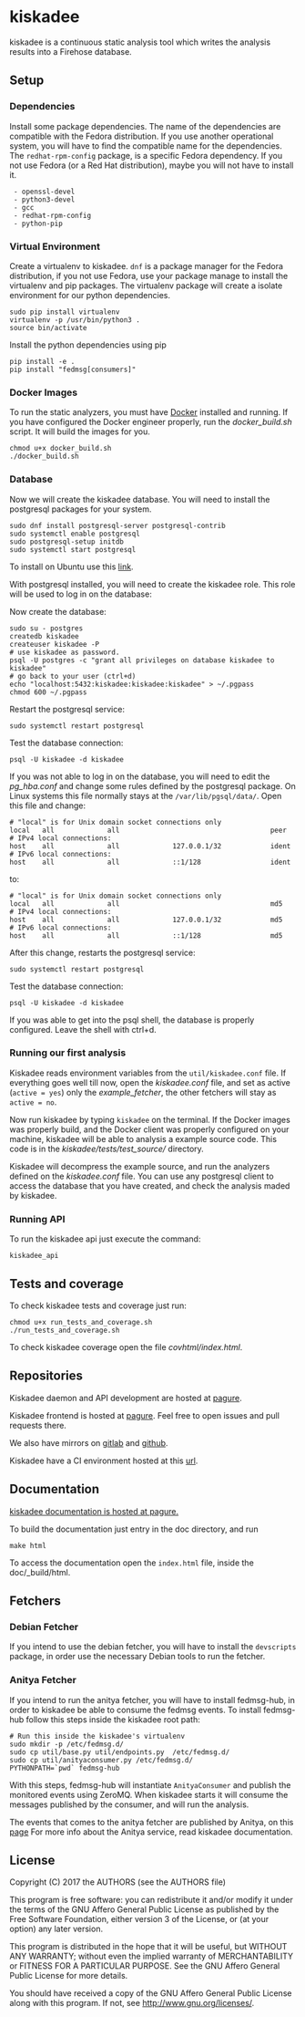 # kiskadee

kiskadee is a continuous static analysis tool which writes the analysis results
into a Firehose database.

## Setup

### Dependencies
Install some package dependencies. The name of the dependencies are compatible
with the Fedora distribution. If you use another operational system,
you will have to find the compatible name for the dependencies.
The `redhat-rpm-config`
package, is a specific Fedora dependency. If you not use Fedora (or a
Red Hat distribution), maybe you will not have to install it.

     - openssl-devel
     - python3-devel
     - gcc
     - redhat-rpm-config 
     - python-pip

### Virtual Environment

Create a virtualenv to kiskadee. `dnf` is a package manager for the Fedora
distribution, if you not use Fedora, use your package manage to install the
virtualenv and pip packages. The virtualenv package will create a isolate
environment for our python dependencies.

    sudo pip install virtualenv
    virtualenv -p /usr/bin/python3 .
    source bin/activate

Install the python dependencies using pip

    pip install -e .
    pip install "fedmsg[consumers]"

### Docker Images

To run the static analyzers, you must have
[Docker](https://www.docker.com/community-edition) installed and running.
If you have configured the Docker engineer properly,
run the *docker_build.sh* script. It will build the images for you.

	chmod u+x docker_build.sh
	./docker_build.sh

### Database
Now we will create the kiskadee database. You will need to install the
postgresql packages for your system.

	sudo dnf install postgresql-server postgresql-contrib
	sudo systemctl enable postgresql
	sudo postgresql-setup initdb
	sudo systemctl start postgresql

To install on Ubuntu use this [link](https://www.digitalocean.com/community/tutorials/how-to-install-and-use-postgresql-on-ubuntu-16-04).

With postgresql installed, you will need to create the kiskadee role. This
role will be used to log in on the database:

Now create the database:

    sudo su - postgres
    createdb kiskadee
    createuser kiskadee -P
    # use kiskadee as password.
    psql -U postgres -c "grant all privileges on database kiskadee to kiskadee"
    # go back to your user (ctrl+d)
    echo "localhost:5432:kiskadee:kiskadee:kiskadee" > ~/.pgpass
    chmod 600 ~/.pgpass

Restart the postgresql service:

	sudo systemctl restart postgresql

Test the database connection:

	psql -U kiskadee -d kiskadee

If you was not able to log in on the database, you will need to edit
the *pg_hba.conf* and change some rules defined by the postgresql package.
On Linux systems this file normally stays at the
`/var/lib/pgsql/data/`. Open this file and change:

	# "local" is for Unix domain socket connections only
	local   all             all                                     peer
	# IPv4 local connections:
	host    all             all             127.0.0.1/32            ident
	# IPv6 local connections:
	host    all             all             ::1/128                 ident

to:

	# "local" is for Unix domain socket connections only
	local   all             all                                     md5
	# IPv4 local connections:
	host    all             all             127.0.0.1/32            md5
	# IPv6 local connections:
	host    all             all             ::1/128                 md5


After this change, restarts the postgresql service:

	sudo systemctl restart postgresql

Test the database connection:

	psql -U kiskadee -d kiskadee

If you was able to get into the psql shell, the database is properly
configured. Leave the shell with ctrl+d.

### Running our first analysis

Kiskadee reads environment variables from  the `util/kiskadee.conf` file.
If everything goes well till now, open the *kiskadee.conf* file, and set as
active (`active = yes`) only the *example_fetcher*, the other fetchers will
stay as `active = no`.

Now run kiskadee by typing `kiskadee` on
the terminal. If the Docker images was properly build, and the Docker client
was properly configured on your machine, kiskadee will be able to analysis a
example source code. This code is in the *kiskadee/tests/test_source/* directory.

Kiskadee will decompress the example source, and run the analyzers defined on
the *kiskadee.conf* file. You can use any postgresql client to access the
database that you have created,  and check the analysis maded by kiskadee.

### Running API

To run the kiskadee api just execute the command:

	kiskadee_api

## Tests and coverage

To check kiskadee tests and coverage just run:

	chmod u+x run_tests_and_coverage.sh
	./run_tests_and_coverage.sh

To check kiskadee coverage open the file *covhtml/index.html*.

## Repositories

Kiskadee daemon and API development are hosted at [pagure](https://pagure.io/kiskadee).

Kiskadee frontend is hosted at [pagure](https://pagure.io/kiskadee/kiskadee_ui).
Feel free to open issues and pull requests there.

We also have mirrors on [gitlab](https://gitlab.com/kiskadee/kiskadee) and
[github](https://github.com/LSS-USP/kiskadee).

Kiskadee have a CI environment hosted at this [url](http://143.107.45.126:30130/blue/organizations/jenkins/LSS-USP%2Fkiskadee/activity).

## Documentation

[kiskadee documentation is hosted at pagure.](docs.pagure.org/kiskadee)

To build the documentation just entry in the doc directory, and run

    make html

To access the documentation open the `index.html` file, inside the
doc/\_build/html.

## Fetchers

### Debian Fetcher
If you intend to use the debian fetcher, you will have to install the
`devscripts` package, in order use the necessary Debian tools to run the
fetcher.

### Anitya Fetcher
If you intend to run the anitya fetcher, you will have to install fedmsg-hub,
in order to kiskadee be able to consume the fedmsg events.
To install fedmsg-hub follow this steps inside the kiskadee root path:

    # Run this inside the kiskadee's virtualenv
    sudo mkdir -p /etc/fedmsg.d/
    sudo cp util/base.py util/endpoints.py  /etc/fedmsg.d/
    sudo cp util/anityaconsumer.py /etc/fedmsg.d/
    PYTHONPATH=`pwd` fedmsg-hub

With this steps, fedmsg-hub will instantiate `AnityaConsumer` and publish
the monitored events using ZeroMQ. When kiskadee starts it will consume
the messages published by the consumer, and will run the analysis.

The events that comes to the anitya fetcher are published by Anitya, on this
[page](https://apps.fedoraproject.org/datagrepper/raw?category=anitya.)
For more info about the Anitya service, read kiskadee documentation.


## License
Copyright (C) 2017 the AUTHORS (see the AUTHORS file)

This program is free software: you can redistribute it and/or modify
it under the terms of the GNU Affero General Public License as
published by the Free Software Foundation, either version 3 of the
License, or (at your option) any later version.

This program is distributed in the hope that it will be useful,
but WITHOUT ANY WARRANTY; without even the implied warranty of
MERCHANTABILITY or FITNESS FOR A PARTICULAR PURPOSE.  See the
GNU Affero General Public License for more details.

You should have received a copy of the GNU Affero General Public License
along with this program.  If not, see <http://www.gnu.org/licenses/>.
